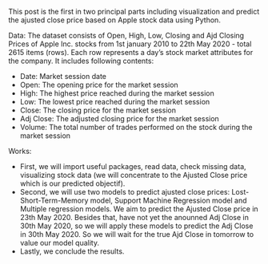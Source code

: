 This post is the first in two principal parts including visualization and predict the ajusted close price based on Apple stock data using Python.

Data: The dataset consists of Open, High, Low, Closing and Ajd Closing Prices of Apple Inc. stocks from 1st january 2010 to 22th May 2020 - total 2615 items (rows). Each row represents a day’s stock market attributes for the company. It includes following contents:

+ Date: Market session date
+ Open: The opening price for the market session
+ High: The highest price reached during the market session
+ Low: The lowest price reached during the market session
+ Close: The closing price for the market session
+ Adj Close: The adjusted closing price for the market session
+ Volume: The total number of trades performed on the stock during the market session

Works:
+ First, we will import useful packages, read data, check missing data, visualizing stock data (we will concentrate to the Ajusted Close price which is our predicted objectif).
+ Second, we will use two models to predict ajusted close prices: Lost-Short-Term-Memory model, Support Machine Regression model and Multiple regression models. We aim to predict the Ajusted Close price in 23th May 2020. Besides that, have not yet the anounned Adj Close in 30th May 2020, so we will apply these models to predict the Adj Close in 30th May 2020. So we will wait for the true Ajd Close in tomorrow to value our model quality.
+ Lastly, we conclude the results.
